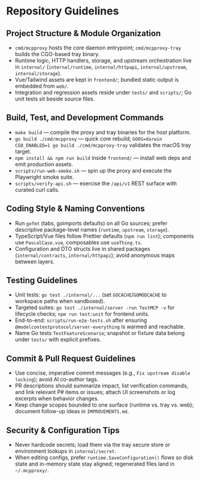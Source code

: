 # Repository Guidelines

## Project Structure & Module Organization
- `cmd/mcpproxy` hosts the core daemon entrypoint; `cmd/mcpproxy-tray` builds the CGO-based tray binary.
- Runtime logic, HTTP handlers, storage, and upstream orchestration live in `internal/` (`internal/runtime`, `internal/httpapi`, `internal/upstream`, `internal/storage`).
- Vue/Tailwind assets are kept in `frontend/`; bundled static output is embedded from `web/`.
- Integration and regression assets reside under `tests/` and `scripts/`; Go unit tests sit beside source files.

## Build, Test, and Development Commands
- `make build` — compile the proxy and tray binaries for the host platform.
- `go build ./cmd/mcpproxy` — quick core rebuild; `GOOS=darwin CGO_ENABLED=1 go build ./cmd/mcpproxy-tray` validates the macOS tray target.
- `npm install && npm run build` inside `frontend/` — install web deps and emit production assets.
- `scripts/run-web-smoke.sh` — spin up the proxy and execute the Playwright smoke suite.
- `scripts/verify-api.sh` — exercise the `/api/v1` REST surface with curated curl calls.

## Coding Style & Naming Conventions
- Run `gofmt` (tabs, goimports defaults) on all Go sources; prefer descriptive package-level names (`runtime`, `upstream`, `storage`).
- TypeScript/Vue files follow Prettier defaults (`npm run lint`); components use `PascalCase.vue`, composables use `useThing.ts`.
- Configuration and DTO structs live in shared packages (`internal/contracts`, `internal/httpapi`); avoid anonymous maps between layers.

## Testing Guidelines
- Unit tests: `go test ./internal/...` (set `GOCACHE`/`GOMODCACHE` to workspace paths when sandboxed).
- Targeted suites: `go test ./internal/server -run TestMCP -v` for lifecycle checks; `npm run test:unit` for frontend units.
- End-to-end: `scripts/run-e2e-tests.sh` after ensuring `@modelcontextprotocol/server-everything` is warmed and reachable.
- Name Go tests `TestFeatureScenario`; snapshot or fixture data belong under `tests/` with explicit prefixes.

## Commit & Pull Request Guidelines
- Use concise, imperative commit messages (e.g., `Fix upstream disable locking`); avoid AI co-author tags.
- PR descriptions should summarize impact, list verification commands, and link relevant P# items or issues; attach UI screenshots or log excerpts when behavior changes.
- Keep change scopes bounded to one surface (runtime vs. tray vs. web); document follow-up ideas in `IMPROVEMENTS.md`.

## Security & Configuration Tips
- Never hardcode secrets; load them via the tray secure store or environment lookups in `internal/secret`.
- When editing configs, prefer `runtime.SaveConfiguration()` flows so disk state and in-memory state stay aligned; regenerated files land in `~/.mcpproxy/`.
